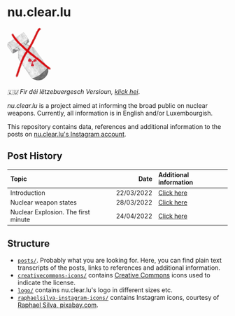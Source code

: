 # nu.clear.lu
<img src="logo/logo-cropped-lowres-noname.jpg" alt="Crossed out nuclear weapon." width="100"/>

_🇱🇺 Fir déi lëtzebuergesch Versioun, [klick hei](README_luxembourgish.md)_.

_nu.clear.lu_ is a project aimed at informing the broad public on nuclear weapons.
Currently, all information is in English and/or Luxembourgish.

This repository contains data, references and additional information to the posts on [nu.clear.lu's Instagram account](https://www.instagram.com/nu.clear.lu/).

## Post History
| Topic | Date | Additional information |
|:-----|---:|:---|
| Introduction | 22/03/2022 | [Click here](/posts/01_intro_atomwaffen_relikt) |
| Nuclear weapon states| 28/03/2022 | [Click here](/posts/02_nuclear_weapon_states) |
| Nuclear Explosion. The first minute | 24/04/2022 | [Click here](/posts/03_nuclear_explosion) |

## Structure
- [`posts/`](/posts).
  Probably what you are looking for.
  Here, you can find plain text transcripts of the posts, links to references and additional information.
- [`creativecommons-icons/`](/creativecommons) contains [Creative Commons](https://creativecommons.org/) icons used to indicate the license.
- [`logo/`](/logo) contains nu.clear.lu's logo in different sizes etc.
- [`raphaelsilva-instagram-icons/`](/raphaelsilva-instagram-icons) contains Instagram icons, courtesy of [Raphael Silva, pixabay.com](https://pixabay.com/users/raphaelsilva-4702998/).
